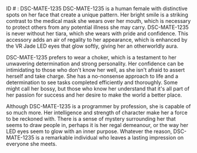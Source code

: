 ID # : DSC-MATE-1235
DSC-MATE-1235 is a human female with distinctive spots on her face that create a unique pattern. Her bright smile is a striking contrast to the medical mask she wears over her mouth, which is necessary to protect others from any potential illness she may carry. DSC-MATE-1235 is never without her tiara, which she wears with pride and confidence. This accessory adds an air of regality to her appearance, which is enhanced by the VR Jade LED eyes that glow softly, giving her an otherworldly aura.

DSC-MATE-1235 prefers to wear a choker, which is a testament to her unwavering determination and strong personality. Her confidence can be intimidating to those who don't know her well, as she isn't afraid to assert herself and take charge. She has a no-nonsense approach to life and a determination to see tasks completed efficiently and thoroughly. Some might call her bossy, but those who know her understand that it's all part of her passion for success and her desire to make the world a better place.

Although DSC-MATE-1235 is a programmer by profession, she is capable of so much more. Her intelligence and strength of character make her a force to be reckoned with. There is a sense of mystery surrounding her that seems to draw people in, perhaps it is her regal demeanour, or the way her LED eyes seem to glow with an inner purpose. Whatever the reason, DSC-MATE-1235 is a remarkable individual who leaves a lasting impression on everyone she meets.